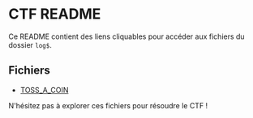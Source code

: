 # CTF README

Ce README contient des liens cliquables pour accéder aux fichiers du dossier `log$`.

## Fichiers

- [TOSS_A_COIN](writeups/TOSS_A_COIN.md)

N'hésitez pas à explorer ces fichiers pour résoudre le CTF !
